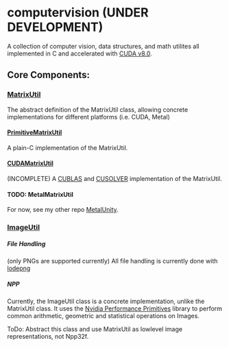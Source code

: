 # computervision (UNDER DEVELOPMENT)

A collection of computer vision, data structures, and math utilites all implemented in C and accelerated with [CUDA v8.0].

## Core Components:

### [MatrixUtil]
The abstract definition of the MatrixUtil class, allowing concrete implementations for different platforms (i.e. CUDA, Metal)
#### [PrimitiveMatrixUtil]
A plain-C implementation of the MatrixUtil.

#### [CUDAMatrixUtil] 
(INCOMPLETE)
A [CUBLAS] and [CUSOLVER] implementation of the MatrixUtil.

#### TODO: MetalMatrixUtil
For now, see my other repo [MetalUnity].

### [ImageUtil]

##### File Handling
(only PNGs are supported currently)
All file handling is currently done with [lodepng] 

##### NPP
Currently, the ImageUtil class is a concrete implementation, unlike the MatrixUtil class. It uses the [Nvidia Performance Primitives] library to perform common arithmetic, geometric and statistical operations on Images.

ToDo: Abstract this class and use MatrixUtil as lowlevel image representations, not Npp32f.

[lodepng]: https://github.com/lvandeve/lodepng
[CUBLAS]:http://docs.nvidia.com/cuda/cublas/index.html#axzz4UOt5b3uc
[CUSOLVER]:http://docs.nvidia.com/cuda/cusolver/index.html#axzz4UOt5b3uc
[MetalUnity]:https://github.com/tylerpayne/MetalUnity
[Nvidia Performance Primitives]:http://docs.nvidia.com/cuda/npp/index.html#abstract
[CUDA v8.0]:https://developer.nvidia.com/cuda-toolkit

[MatrixUtil]:https://github.com/tylerpayne/computervision/blob/master/utils/MatrixUtil.h
[PrimitiveMatrixUtil]:https://github.com/tylerpayne/computervision/blob/master/utils/PrimitiveMatrixUtil.c
[CUDAMatrixUtil]:https://github.com/tylerpayne/computervision/blob/master/utils/CUDAMatrixUtil.cu
[ImageUtil]:https://github.com/tylerpayne/computervision/blob/master/utils/ImageUtil.h
